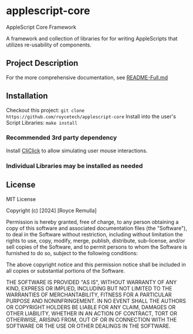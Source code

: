 # applescript-core

AppleScript Core Framework

A framework and collection of libraries for for writing AppleScripts that utilizes re-usability of components.

## Project Description

For the more comprehensive documentation, see [README-Full.md](./README-full.md)

## Installation

Checkout this project: `git clone https://github.com/roycetech/applescript-core`
Install into the user's Script Libraries: `make install`

### Recommended 3rd party dependency

Install [CliClick]() to allow simulating user mouse interactions.

### Individual Libraries may be installed as needed




## License

MIT License

Copyright (c) [2024] [Royce Remulla]

Permission is hereby granted, free of charge, to any person obtaining a copy
of this software and associated documentation files (the "Software"), to deal
in the Software without restriction, including without limitation the rights
to use, copy, modify, merge, publish, distribute, sub-license, and/or sell
copies of the Software, and to permit persons to whom the Software is
furnished to do so, subject to the following conditions:

The above copyright notice and this permission notice shall be included in all
copies or substantial portions of the Software.

THE SOFTWARE IS PROVIDED "AS IS", WITHOUT WARRANTY OF ANY KIND, EXPRESS OR
IMPLIED, INCLUDING BUT NOT LIMITED TO THE WARRANTIES OF MERCHANTABILITY,
FITNESS FOR A PARTICULAR PURPOSE AND NONINFRINGEMENT. IN NO EVENT SHALL THE
AUTHORS OR COPYRIGHT HOLDERS BE LIABLE FOR ANY CLAIM, DAMAGES OR OTHER
LIABILITY, WHETHER IN AN ACTION OF CONTRACT, TORT OR OTHERWISE, ARISING FROM,
OUT OF OR IN CONNECTION WITH THE SOFTWARE OR THE USE OR OTHER DEALINGS IN THE
SOFTWARE.
